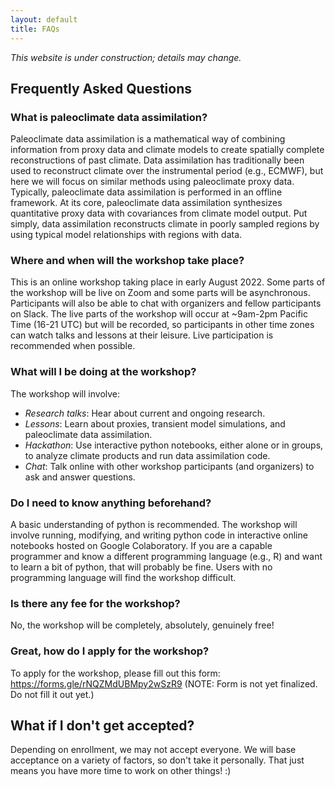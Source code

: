 ```yaml
---
layout: default
title: FAQs
---
```


*This website is under construction; details may change.*

## Frequently Asked Questions

### What is paleoclimate data assimilation?

Paleoclimate data assimilation is a mathematical way of combining information from proxy data and climate models to create spatially complete reconstructions of past climate. Data assimilation has traditionally been used to reconstruct climate over the instrumental period (e.g., ECMWF), but here we will focus on similar methods using paleoclimate proxy data. Typically, paleoclimate data assimilation is performed in an offline framework. At its core, paleoclimate data assimilation synthesizes quantitative proxy data with covariances from climate model output. Put simply, data assimilation reconstructs climate in poorly sampled regions by using typical model relationships with regions with data.

### Where and when will the workshop take place?

This is an online workshop taking place in early August 2022. Some parts of the workshop will be live on Zoom and some parts will be asynchronous. Participants will also be able to chat with organizers and fellow participants on Slack. The live parts of the workshop will occur at ~9am-2pm Pacific Time (16-21 UTC) but will be recorded, so participants in other time zones can watch talks and lessons at their leisure. Live participation is recommended when possible.

### What will I be doing at the workshop?

The workshop will involve:
- *Research talks*: Hear about current and ongoing research.
- *Lessons*: Learn about proxies, transient model simulations, and paleoclimate data assimilation.
- *Hackathon*: Use interactive python notebooks, either alone or in groups, to analyze climate products and run data assimilation code.
- *Chat*: Talk online with other workshop participants (and organizers) to ask and answer questions.

### Do I need to know anything beforehand?

A basic understanding of python is recommended. The workshop will involve running, modifying, and writing python code in interactive online notebooks hosted on Google Colaboratory. If you are a capable programmer and know a different programming language (e.g., R) and want to learn a bit of python, that will probably be fine. Users with no programming language will find the workshop difficult.

### Is there any fee for the workshop?

No, the workshop will be completely, absolutely, genuinely free!

### Great, how do I apply for the workshop?

To apply for the workshop, please fill out this form: https://forms.gle/rNQZMdUBMpy2wSzR9 (NOTE: Form is not yet finalized. Do not fill it out yet.)

## What if I don't get accepted?

Depending on enrollment, we may not accept everyone. We will base acceptance on a variety of factors, so don't take it personally. That just means you have more time to work on other things! :)
